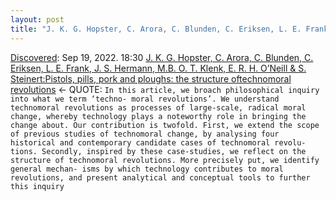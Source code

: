 ```yaml
---
layout: post
title: "J. K. G. Hopster, C. Arora, C. Blunden, C. Eriksen, L. E. Frank, J. S. Hermann, M.B. O. T. Klenk, E. R. H. O’Neill & S. Steinert:Pistols, pills, pork and ploughs: the structure oftechnomoral revolutions"
---
```

[Discovered](http://rolandtanglao.com/2020/07/29/p1-blogthis-checkvist-list-links-to-blog/): Sep 19, 2022. 18:30 [J. K. G. Hopster, C. Arora, C. Blunden, C. Eriksen, L. E. Frank, J. S. Hermann, M.B. O. T. Klenk, E. R. H. O’Neill & S. Steinert:Pistols, pills, pork and ploughs: the structure oftechnomoral revolutions](http://www.michael-klenk.com/resources/articles/text_inquiry.pdf)  <- QUOTE: `In this article, we broach philosophical inquiry into what we term ‘techno-
moral revolutions’. We understand technomoral revolutions as processes of
large-scale, radical moral change, whereby technology plays a noteworthy
role in bringing the change about. Our contribution is twofold. First, we
extend the scope of previous studies of technomoral change, by analysing
four historical and contemporary candidate cases of technomoral revolu-
tions. Secondly, inspired by these case-studies, we reflect on the structure
of technomoral revolutions. More precisely put, we identify general mechan-
isms by which technology contributes to moral revolutions, and present
analytical and conceptual tools to further this inquiry`
